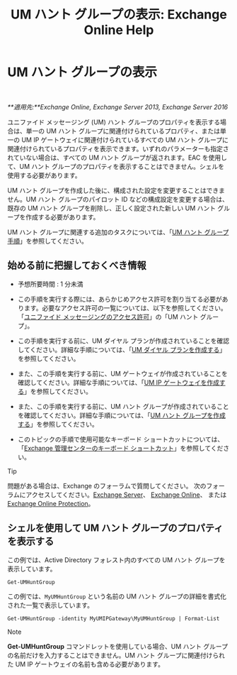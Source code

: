 ﻿---
title: 'UM ハント グループの表示: Exchange Online Help'
TOCTitle: UM ハント グループの表示
ms:assetid: f038f7b4-4de9-4373-bd58-09d49e37a3ed
ms:mtpsurl: https://technet.microsoft.com/ja-jp/library/Bb125167(v=EXCHG.150)
ms:contentKeyID: 50555892
ms.date: 05/22/2018
mtps_version: v=EXCHG.150
ms.translationtype: HT
---

# UM ハント グループの表示

 

_**適用先:**Exchange Online, Exchange Server 2013, Exchange Server 2016_

ユニファイド メッセージング (UM) ハント グループのプロパティを表示する場合は、単一の UM ハント グループに関連付けられているプロパティ、または単一の UM IP ゲートウェイに関連付けられているすべての UM ハント グループに関連付けられているプロパティを表示できます。いずれのパラメーターも指定されていない場合は、すべての UM ハント グループが返されます。EAC を使用して、UM ハント グループのプロパティを表示することはできません。シェルを使用する必要があります。

UM ハント グループを作成した後に、構成された設定を変更することはできません。UM ハント グループのパイロット ID などの構成設定を変更する場合は、既存の UM ハント グループを削除し、正しく設定された新しい UM ハント グループを作成する必要があります。

UM ハント グループに関連する追加のタスクについては、「[UM ハント グループ手順](um-hunt-group-procedures-exchange-2013-help.md)」を参照してください。

## 始める前に把握しておくべき情報

  - 予想所要時間 : 1 分未満

  - この手順を実行する際には、あらかじめアクセス許可を割り当てる必要があります。必要なアクセス許可の一覧については、以下を参照してください。「[ユニファイド メッセージングのアクセス許可](unified-messaging-permissions-exchange-2013-help.md)」の「UM ハント グループ」。

  - この手順を実行する前に、UM ダイヤル プランが作成されていることを確認してください。詳細な手順については、「[UM ダイヤル プランを作成する](create-a-um-dial-plan-exchange-2013-help.md)」を参照してください。

  - また、この手順を実行する前に、UM ゲートウェイが作成されていることを確認してください。詳細な手順については、「[UM IP ゲートウェイを作成する](create-a-um-ip-gateway-exchange-2013-help.md)」を参照してください。

  - また、この手順を実行する前に、UM ハント グループが作成されていることを確認してください。詳細な手順については、「[UM ハント グループを作成する](create-a-um-hunt-group-exchange-2013-help.md)」を参照してください。

  - このトピックの手順で使用可能なキーボード ショートカットについては、「[Exchange 管理センターのキーボード ショートカット](keyboard-shortcuts-in-the-exchange-admin-center-exchange-online-protection-help.md)」を参照してください。


> [!TIP]
> 問題がある場合は、Exchange のフォーラムで質問してください。 次のフォーラムにアクセスしてください。<A href="https://go.microsoft.com/fwlink/p/?linkid=60612">Exchange Server</A>、 <A href="https://go.microsoft.com/fwlink/p/?linkid=267542">Exchange Online</A>、 または <A href="https://go.microsoft.com/fwlink/p/?linkid=285351">Exchange Online Protection</A>。



## シェルを使用して UM ハント グループのプロパティを表示する

この例では、Active Directory フォレスト内のすべての UM ハント グループを表示しています。

    Get-UMHuntGroup

この例では、`MyUMHuntGroup` という名前の UM ハント グループの詳細を書式化された一覧で表示しています。

    Get-UMHuntGroup -identity MyUMIPGateway\MyUMHuntGroup | Format-List


> [!NOTE]
> <STRONG>Get-UMHuntGroup</STRONG> コマンドレットを使用している場合、UM ハント グループの名前だけを入力することはできません。UM ハント グループに関連付けられた UM IP ゲートウェイの名前も含める必要があります。


